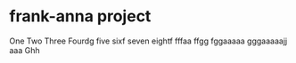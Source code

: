 # frank-anna project
One
Two
Three
Fourdg
five
sixf
seven
eightf
fffaa
ffgg
fggaaaaa
gggaaaaajj
aaa
Ghh
